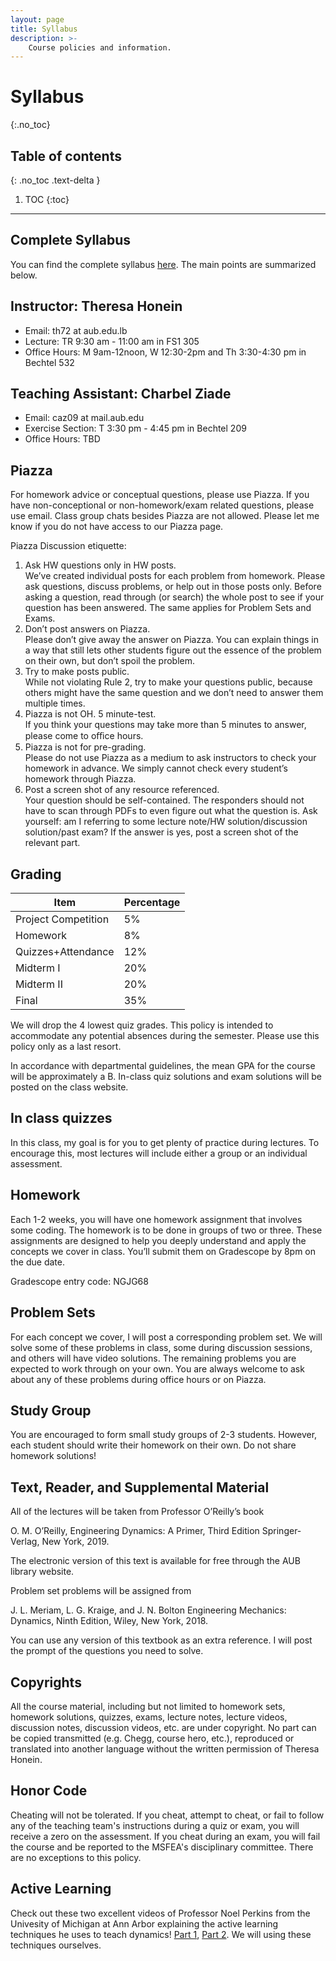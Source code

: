 ```yaml
---
layout: page
title: Syllabus
description: >-
    Course policies and information.
---
```


# Syllabus
{:.no_toc}

## Table of contents
{: .no_toc .text-delta }

1. TOC
{:toc}

---

## Complete Syllabus
You can find the complete syllabus [here](https://drive.google.com/file/d/1GaEhTCDMtyIplww_ql51YKvpQ-FzFdDF/view?usp=sharing).
The main points are summarized below.

## Instructor: Theresa Honein
- Email: th72 at aub.edu.lb
- Lecture: TR 9:30 am - 11:00 am in FS1 305
- Office Hours: M 9am-12noon, W 12:30-2pm and Th 3:30-4:30 pm in Bechtel 532

## Teaching Assistant: Charbel Ziade
- Email: caz09 at mail.aub.edu
- Exercise Section: T 3:30 pm - 4:45 pm in Bechtel 209
- Office Hours: TBD

## Piazza

For homework advice or conceptual questions, please use Piazza. If you have non-conceptional or non-homework/exam related questions, please use email. Class group chats besides Piazza are not allowed. Please let me know if you do not have access to our Piazza page.

Piazza Discussion etiquette:
1. Ask HW questions only in HW posts.\
We’ve created individual posts for each problem from homework. Please ask questions, discuss problems, or help out in those
posts only. Before asking a question, read through (or search) the whole post to see if your question has been answered. The same applies for Problem Sets and Exams.
2. Don’t post answers on Piazza.\
Please don’t give away the answer on Piazza. You can explain things in a way that still lets other students figure out the
essence of the problem on their own, but don’t spoil the problem.
3. Try to make posts public.\
While not violating Rule 2, try to make your questions public, because others might have the same question and we don’t
need to answer them multiple times.
4. Piazza is not OH. 5 minute-test.\
If you think your questions may take more than 5 minutes to answer, please come to oﬃce hours.
5. Piazza is not for pre-grading.\
Please do not use Piazza as a medium to ask instructors to check your homework in advance. We simply cannot check every
student’s homework through Piazza.
6. Post a screen shot of any resource referenced.\
Your question should be self-contained. The responders should not have to scan through PDFs to even figure out what the
question is. Ask yourself: am I referring to some lecture note/HW solution/discussion solution/past exam?
If the answer is yes, post a screen shot of the relevant part.

## Grading

| Item | Percentage |
| ---- | ---------- |
| Project Competition | 5% |
| Homework | 8% |
| Quizzes+Attendance | 12% |
| Midterm I | 20% |
| Midterm II | 20% |
| Final | 35% |

We will drop the 4 lowest quiz grades. This policy is intended to accommodate any potential absences during the semester. Please use this policy only as a last resort.

In accordance with departmental guidelines, the mean GPA for the course will be approximately a B. In-class quiz solutions and exam solutions will be posted on the class website.

## In class quizzes
In this class, my goal is for you to get plenty of practice during lectures. To encourage this, most lectures will include either a group or an individual assessment.

## Homework
Each 1-2 weeks, you will have one homework assignment that involves some coding. The homework is to be done in groups of two or three. These assignments are designed to help you deeply understand and apply the concepts we cover in class. You’ll submit them on Gradescope by 8pm on the due date.

Gradescope entry code: NGJG68

## Problem Sets
For each concept we cover, I will post a corresponding problem set. We will solve some of these problems in class, some during discussion sessions, and others will have video solutions. The remaining problems you are expected to work through on your own. You are always welcome to ask about any of these problems during office hours or on Piazza.

## Study Group
You are encouraged to form small study groups of 2-3 students. However, each student should write their homework on their own.
Do not share homework solutions!

## Text, Reader, and Supplemental Material
All of the lectures will be taken from Professor O’Reilly’s book

O. M. O’Reilly, Engineering Dynamics: A Primer, Third Edition
Springer-Verlag, New York, 2019.

The electronic version of this text is available for free through the AUB library website.

Problem set problems will be assigned from

J. L. Meriam, L. G. Kraige, and J. N. Bolton Engineering Mechanics: Dynamics, Ninth Edition, Wiley, New York, 2018.

You can use any version of this textbook as an extra reference. I will post the prompt of the questions you need to solve.

## Copyrights
All the course material, including but not limited to homework sets, homework solutions, quizzes, exams, lecture notes, lecture
videos, discussion notes, discussion videos, etc. are under copyright. No part can be copied transmitted (e.g. Chegg, course hero,
etc.), reproduced or translated into another language without the written permission of Theresa Honein.

## Honor Code
Cheating will not be tolerated. If you cheat, attempt to cheat, or fail to follow any of the teaching team's instructions during a quiz or exam, you will receive a zero on the assessment. If you cheat during an exam, you will fail the course and be reported to the MSFEA's disciplinary committee. There are no exceptions to this policy.

## Active Learning
Check out these two excellent videos of Professor Noel Perkins from the Univesity of Michigan at Ann Arbor explaining the active learning techniques he uses to teach dynamics! [Part 1](https://www.youtube.com/watch?v=wHEys-JHeb8), [Part 2](https://www.youtube.com/watch?v=96j69u4v-wE). We will using these techniques ourselves.
